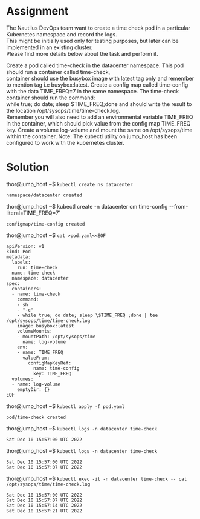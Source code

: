 # Assignment
The Nautilus DevOps team want to create a time check pod in a particular Kubernetes namespace and record the logs.  
This might be initially used only for testing purposes, but later can be implemented in an existing cluster.  
Please find more details below about the task and perform it.

Create a pod called time-check in the datacenter namespace. This pod should run a container called time-check,  
  container should use the busybox image with latest tag only and remember to mention tag i.e busybox:latest.
Create a config map called time-config with the data TIME_FREQ=7 in the same namespace.
The time-check container should run the command:  
   while true; do date; sleep $TIME_FREQ;done and should write the result to the location /opt/sysops/time/time-check.log.   
   Remember you will also need to add an environmental variable TIME_FREQ in the container, which should pick value from the config map TIME_FREQ key.
Create a volume log-volume and mount the same on /opt/sysops/time within the container.
Note: The kubectl utility on jump_host has been configured to work with the kubernetes cluster.

# Solution
thor@jump_host ~$ `kubectl create ns datacenter`
```
namespace/datacenter created
```
thor@jump_host ~$ kubectl create -n datacenter cm time-config --from-literal=TIME_FREQ=7`  
```
configmap/time-config created
```
thor@jump_host ~$ `cat >pod.yaml<<EOF`
```
apiVersion: v1
kind: Pod
metadata:
  labels:
    run: time-check
  name: time-check
  namespace: datacenter
spec:
  containers:
  - name: time-check
    command:
    - sh
    - "-c"
    - while true; do date; sleep \$TIME_FREQ ;done | tee /opt/sysops/time/time-check.log
    image: busybox:latest
    volumeMounts:
    - mountPath: /opt/sysops/time
      name: log-volume
    env:
    - name: TIME_FREQ
      valueFrom:
        configMapKeyRef:
          name: time-config
          key: TIME_FREQ
  volumes:
  - name: log-volume
    emptyDir: {}
EOF
```
thor@jump_host ~$ `kubectl apply -f pod.yaml`
```
pod/time-check created
```
thor@jump_host ~$ `kubectl logs -n datacenter time-check`
```
Sat Dec 10 15:57:00 UTC 2022
```
thor@jump_host ~$ `kubectl logs -n datacenter time-check`
```
Sat Dec 10 15:57:00 UTC 2022
Sat Dec 10 15:57:07 UTC 2022
```
thor@jump_host ~$ `kubectl exec -it -n datacenter time-check -- cat /opt/sysops/time/time-check.log`
```
Sat Dec 10 15:57:00 UTC 2022
Sat Dec 10 15:57:07 UTC 2022
Sat Dec 10 15:57:14 UTC 2022
Sat Dec 10 15:57:21 UTC 2022
```
